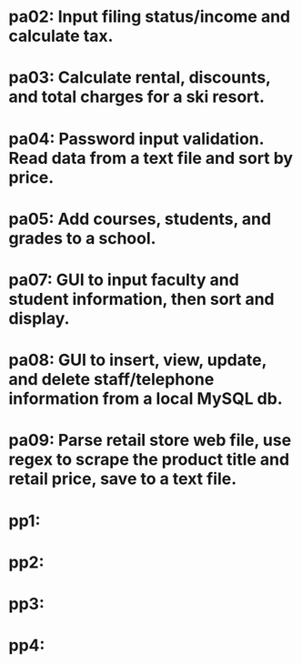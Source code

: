 # pa02: Input filing status/income and calculate tax. 
# pa03: Calculate rental, discounts, and total charges for a ski resort. 
# pa04: Password input validation. Read data from a text file and sort by price. 
# pa05: Add courses, students, and grades to a school. 
# pa07: GUI to input faculty and student information, then sort and display. 
# pa08: GUI to insert, view, update, and delete staff/telephone information from a local MySQL db.
# pa09: Parse retail store web file, use regex to scrape the product title and retail price, save to a text file.
# pp1: 
# pp2:
# pp3:
# pp4:
